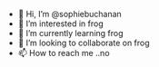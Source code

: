- 👋 Hi, I’m @sophiebuchanan
- 👀 I’m interested in frog
- 🌱 I’m currently learning frog
- 💞️ I’m looking to collaborate on frog
- 📫 How to reach me ..no

<!---
sophiebuchanan/sophiebuchanan is a ✨ special ✨ repository because its `README.md` (this file) appears on your GitHub profile.
You can click the Preview link to take a look at your changes.
--->
